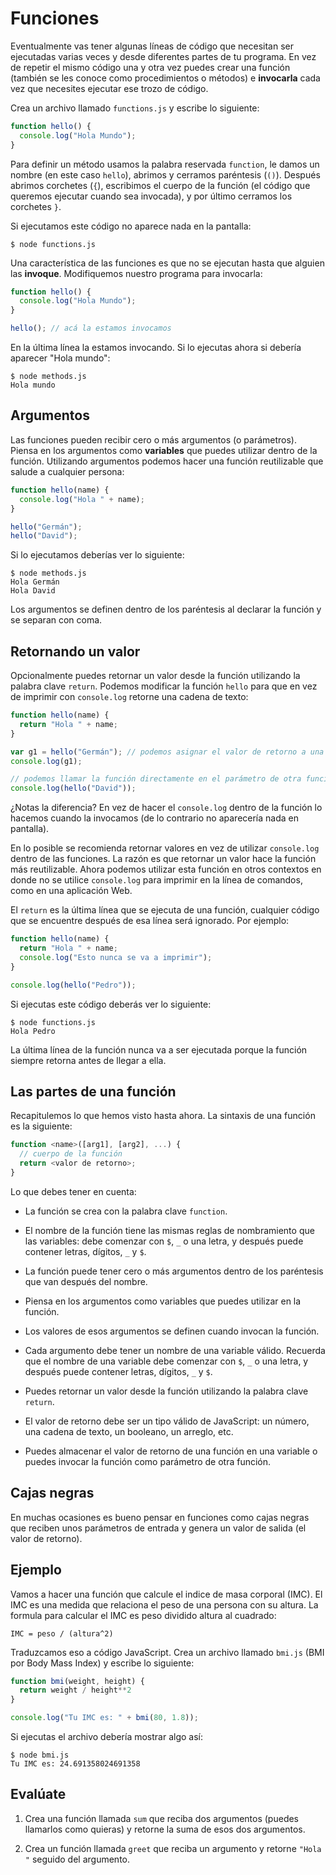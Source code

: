 # Funciones

Eventualmente vas tener algunas líneas de código que necesitan ser ejecutadas varias veces y desde diferentes partes de tu programa. En vez de repetir el mismo código una y otra vez puedes crear una función (también se les conoce como procedimientos o métodos) e **invocarla** cada vez que necesites ejecutar ese trozo de código.

Crea un archivo llamado `functions.js` y escribe lo siguiente:

```js
function hello() {
  console.log("Hola Mundo");
}
```

Para definir un método usamos la palabra reservada `function`, le damos un nombre (en este caso `hello`), abrimos y cerramos paréntesis (`()`). Después abrimos corchetes (`{`), escribimos el cuerpo de la función (el código que queremos ejecutar cuando sea invocada), y por último cerramos los corchetes `}`.

Si ejecutamos este código no aparece nada en la pantalla:

```
$ node functions.js
```

Una característica de las funciones es que no se ejecutan hasta que alguien las **invoque**. Modifiquemos nuestro programa para invocarla:

```js
function hello() {
  console.log("Hola Mundo");
}

hello(); // acá la estamos invocamos
```

En la última línea la estamos invocando. Si lo ejecutas ahora si debería aparecer "Hola mundo":

```
$ node methods.js
Hola mundo
```

## Argumentos

Las funciones pueden recibir cero o más argumentos (o parámetros). Piensa en los argumentos como **variables** que puedes utilizar dentro de la función. Utilizando argumentos podemos hacer una función reutilizable que salude a cualquier persona:

```js
function hello(name) {
  console.log("Hola " + name);
}

hello("Germán");
hello("David");
```

Si lo ejecutamos deberías ver lo siguiente:

```
$ node methods.js
Hola Germán
Hola David
```

Los argumentos se definen dentro de los paréntesis al declarar la función y se separan con coma.

## Retornando un valor

Opcionalmente puedes retornar un valor desde la función utilizando la palabra clave `return`. Podemos modificar la función `hello` para que en vez de imprimir con `console.log` retorne una cadena de texto:

```js
function hello(name) {
  return "Hola " + name;
}

var g1 = hello("Germán"); // podemos asignar el valor de retorno a una variable
console.log(g1);

// podemos llamar la función directamente en el parámetro de otra función.
console.log(hello("David"));
```

¿Notas la diferencia? En vez de hacer el `console.log` dentro de la función lo hacemos cuando la invocamos (de lo contrario no aparecería nada en pantalla).

En lo posible se recomienda retornar valores en vez de utilizar `console.log` dentro de las funciones. La razón es que retornar un valor hace la función más reutilizable. Ahora podemos utilizar esta función en otros contextos en donde no se utilice `console.log` para imprimir en la línea de comandos, como en una aplicación Web.

El `return` es la última línea que se ejecuta de una función, cualquier código que se encuentre después de esa línea será ignorado. Por ejemplo:

```js
function hello(name) {
  return "Hola " + name;
  console.log("Esto nunca se va a imprimir");
}

console.log(hello("Pedro"));
```

Si ejecutas este código deberás ver lo siguiente:

```shell
$ node functions.js
Hola Pedro
```

La última línea de la función nunca va a ser ejecutada porque la función siempre retorna antes de llegar a ella.

## Las partes de una función

Recapitulemos lo que hemos visto hasta ahora. La sintaxis de una función es la siguiente:

```js
function <name>([arg1], [arg2], ...) {
  // cuerpo de la función
  return <valor de retorno>;
}
```

Lo que debes tener en cuenta:

* La función se crea con la palabra clave `function`.

* El nombre de la función tiene las mismas reglas de nombramiento que las variables: debe comenzar con `$`, `_` o una letra, y después puede contener letras, dígitos, `_` y `$`.

* La función puede tener cero o más argumentos dentro de los paréntesis que van después del nombre.

* Piensa en los argumentos como variables que puedes utilizar en la función.

* Los valores de esos argumentos se definen cuando invocan la función.

* Cada argumento debe tener un nombre de una variable válido. Recuerda que el nombre de una variable debe comenzar con `$`, `_` o una letra, y después puede contener letras, dígitos, `_` y `$`.

* Puedes retornar un valor desde la función utilizando la palabra clave `return`.

* El valor de retorno debe ser un tipo válido de JavaScript: un número, una cadena de texto, un booleano, un arreglo, etc.

* Puedes almacenar el valor de retorno de una función en una variable o puedes invocar la función como parámetro de otra función.

## Cajas negras

En muchas ocasiones es bueno pensar en funciones como cajas negras que reciben unos parámetros de entrada y genera un valor de salida (el valor de retorno).

## Ejemplo

Vamos a hacer una función que calcule el indice de masa corporal (IMC). El IMC es una medida que relaciona el peso de una persona con su altura. La formula para calcular el IMC es peso dividido altura al cuadrado:

```
IMC = peso / (altura^2)
```

Traduzcamos eso a código JavaScript. Crea un archivo llamado `bmi.js` (BMI por Body Mass Index) y escribe lo siguiente:

```js
function bmi(weight, height) {
  return weight / height**2
}

console.log("Tu IMC es: " + bmi(80, 1.8));
```

Si ejecutas el archivo debería mostrar algo así:

```shell
$ node bmi.js
Tu IMC es: 24.691358024691358
```

## Evalúate

1. Crea una función llamada `sum` que reciba dos argumentos (puedes llamarlos como quieras) y retorne la suma de esos dos argumentos.

2. Crea un función llamada `greet` que reciba un argumento y retorne `"Hola "` seguido del argumento.